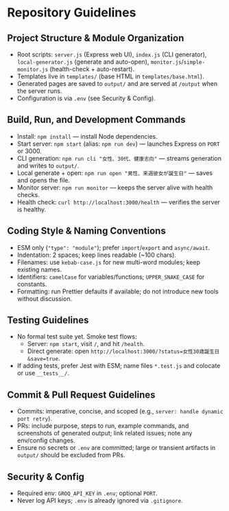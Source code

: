 # Repository Guidelines

## Project Structure & Module Organization
- Root scripts: `server.js` (Express web UI), `index.js` (CLI generator), `local-generator.js` (generate and auto-open), `monitor.js`/`simple-monitor.js` (health-check + auto-restart).
- Templates live in `templates/` (base HTML in `templates/base.html`).
- Generated pages are saved to `output/` and are served at `/output` when the server runs.
- Configuration is via `.env` (see Security & Config).

## Build, Run, and Development Commands
- Install: `npm install` — install Node dependencies.
- Start server: `npm start` (alias: `npm run dev`) — launches Express on `PORT` or 3000.
- CLI generation: `npm run cli "女性、30代、健康志向"` — streams generation and writes to `output/`.
- Local generate + open: `npm run open "男性、来週彼女が誕生日"` — saves and opens the file.
- Monitor server: `npm run monitor` — keeps the server alive with health checks.
- Health check: `curl http://localhost:3000/health` — verifies the server is healthy.

## Coding Style & Naming Conventions
- ESM only (`"type": "module"`); prefer `import`/`export` and `async/await`.
- Indentation: 2 spaces; keep lines readable (~100 chars).
- Filenames: use `kebab-case.js` for new multi-word modules; keep existing names.
- Identifiers: `camelCase` for variables/functions; `UPPER_SNAKE_CASE` for constants.
- Formatting: run Prettier defaults if available; do not introduce new tools without discussion.

## Testing Guidelines
- No formal test suite yet. Smoke test flows:
  - Server: `npm start`, visit `/`, and hit `/health`.
  - Direct generate: open `http://localhost:3000/?status=女性30歳誕生日&save=true`.
- If adding tests, prefer Jest with ESM; name files `*.test.js` and colocate or use `__tests__/`.

## Commit & Pull Request Guidelines
- Commits: imperative, concise, and scoped (e.g., `server: handle dynamic port retry`).
- PRs: include purpose, steps to run, example commands, and screenshots of generated output; link related issues; note any env/config changes.
- Ensure no secrets or `.env` are committed; large or transient artifacts in `output/` should be excluded from PRs.

## Security & Config
- Required env: `GROQ_API_KEY` in `.env`; optional `PORT`.
- Never log API keys; `.env` is already ignored via `.gitignore`.
